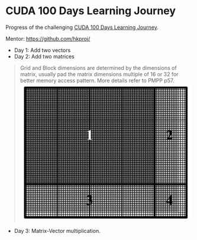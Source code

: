 # CUDA 100 Days Learning Journey

Progress of the challenging [CUDA 100 Days Learning Journey](https://github.com/hkproj/100-days-of-gpu/tree/main).

Mentor: https://github.com/hkproj/


+ Day 1: Add two vectors
+ Day 2: Add two matrices
> Grid and Block dimensions are determined by the dimensions of matrix, usually pad the matrix dimensions multiple of 16 or 32 for better memory access pattern.
More details refer to PMPP p57.
![Day 2: Add two matrices](images/matrix-with-blockDim.png)
+ Day 3: Matrix-Vector multiplication. 


